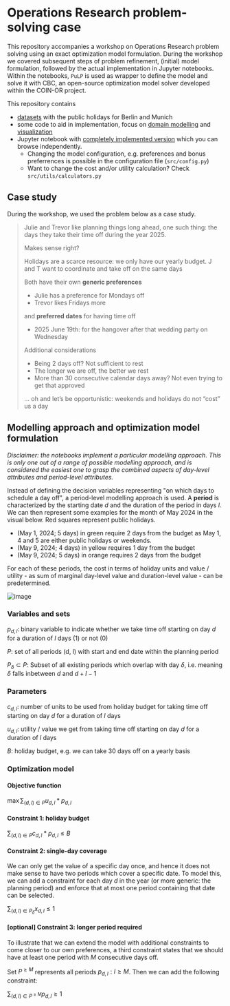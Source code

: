 # Operations Research problem-solving case

This repository accompanies a workshop on Operations Research problem solving using an exact optimization model formulation. During the workshop we covered subsequent steps of problem refinement, (initial) model formulation, followed by the actual implementation in Jupyter notebooks. Within the notebooks, `PuLP` is used as wrapper to define the model and solve it with CBC, an open-source optimization model solver developed within the COIN-OR project.

This repository contains
- [datasets](https://github.com/SanderVA92/timeoff-scheduler-or-tutorial/tree/main/datasets) with the public holidays for Berlin and Munich
- some code to aid in implementation, focus on [domain modelling](https://github.com/SanderVA92/timeoff-scheduler-or-tutorial/tree/main/src/mdl) and [visualization](https://github.com/SanderVA92/timeoff-scheduler-or-tutorial/tree/main/src/plotting)
- Jupyter notebook with [completely implemented version](https://github.com/SanderVA92/timeoff-scheduler-or-tutorial/blob/main/notebooks/tutorial-demo.ipynb) which you can browse independently.
   - Changing the model configuration, e.g. preferences and bonus preferrences is possible in the configuration file  (`src/config.py`)
   - Want to change the cost and/or utility calculation? Check `src/utils/calculators.py`

## Case study

During the workshop, we used the problem below as a case study.

> Julie and Trevor like planning things long ahead, one such thing: the days they take their
time off during the year 2025.
> 
> Makes sense right?
>
> Holidays are a scarce resource: we only have our yearly budget. J and T want to coordinate 
and take off on the same days
> 
> Both have their own **generic preferences**
> - Julie has a preference for Mondays off
> - Trevor likes Fridays more
>
> and **preferred dates** for having time off
> - 2025 June 19th: for the hangover after that wedding party on Wednesday
>
> Additional considerations
> - Being 2 days off? Not sufficient to rest
> - The longer we are off, the better we rest
> - More than 30 consecutive calendar days away? Not even trying to get that approved
> 
> ... oh and let’s be opportunistic: weekends and holidays do not “cost” us a day

## Modelling approach and optimization model formulation

_Disclaimer: the notebooks implement a particular modelling approach. This is only one out of a range of possible modelling approach, and is considered the easiest one to grasp the combined aspects of day-level attributes and period-level attributes._

Instead of defining the decision variables representing "on which days to schedule a day off", a period-level modelling approach is used. A **period** is characterized by the starting date $d$ and the duration of the period in days $l$. We can then represent some examples for the month of May 2024 in the visual below. Red squares represent public holidays.
- (May 1, 2024; 5 days) in green require 2 days from the budget as May 1, 4 and 5 are either public holidays or weekends.
- (May 9, 2024; 4 days) in yellow requires 1 day from the budget
- (May 9, 2024; 5 days) in orange requires 2 days from the budget

For each of these periods, the cost in terms of holiday units and value / utility - as sum of marginal day-level value and duration-level value - can be predetermined.

![image](https://github.com/user-attachments/assets/8d963c3b-98cd-4d4e-93e0-d482a198aa85)

### Variables and sets
$p_{d, l}$: binary variable to indicate whether we take time off starting on day $d$ for a duration of $l$ days (1) or not (0)

$P$: set of all periods (d, l) with start and end date within the planning period

$P_{\delta}  \subset P$: Subset of all existing periods which overlap with day $\delta$, i.e. meaning $\delta$ falls inbetween $d$ and $d+l-1$

### Parameters
$c_{d, l}$: number of units to be used from holiday budget for taking time off starting on day $d$ for a duration of $l$ days

$u_{d, l}$: utility / value we get from taking time off starting on day $d$ for a duration of $l$ days

$B$: holiday budget, e.g. we can take 30 days off on a yearly basis

### Optimization model
#### Objective function

$\max \sum_{(d, l) \in P}{u_{d,l} * p_{d, l}}$

#### Constraint 1: holiday budget

$\sum_{(d, l) \in P}{c_{d,l} * p_{d,l}} \leq B$

#### Constraint 2: single-day coverage
We can only get the value of a specific day once, and hence it does not make sense to have two periods which cover a specific date. To model this, we can add a constraint for each day $d$ in the year (or more generic: the planning period) and enforce that at most one period containing that date can be selected.

$\sum_{(d, l) \in P_{\delta}}{x_{d,l}} \leq 1$

#### [optional] Constraint 3: longer period required
To illustrate that we can extend the model with additional constraints to come closer to our own preferences, a third constraint states that we should have at least one period with $M$ consecutive days off. 

Set $P^{\geq M}$ represents all periods $p_{d, l}: l \geq M$. Then we can add the following constraint:

$\sum_{(d, l) \in P^{\geq M}}{p_{d,l}} \geq 1$


